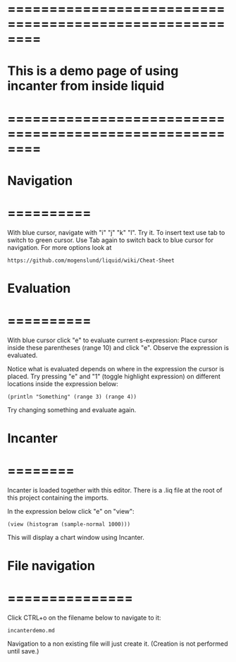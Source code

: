 # ======================================================== #
# This is a demo page of using incanter from inside liquid #
# ======================================================== #

# Navigation
# ==========

With blue cursor, navigate with "i" "j" "k" "l". Try it.
To insert text use tab to switch to green cursor. Use Tab again to switch
back to blue cursor for navigation.
For more options look at

    https://github.com/mogenslund/liquid/wiki/Cheat-Sheet


# Evaluation
# ==========

With blue cursor click "e" to evaluate current s-expression:
Place cursor inside these parentheses (range 10) and click "e".
Observe the expression is evaluated.

Notice what is evaluated depends on where in the expression the
cursor is placed. Try pressing "e" and "1" (toggle highlight expression)
on different locations inside the expression below:

    (println "Something" (range 3) (range 4))

Try changing something and evaluate again.


# Incanter
# ========

Incanter is loaded together with this editor. There is a .liq file
at the root of this project containing the imports.

In the expression below click "e" on "view":

    (view (histogram (sample-normal 1000)))

This will display a chart window using Incanter.


# File navigation
# ===============

Click CTRL+o on the filename below to navigate to it:

    incanterdemo.md

Navigation to a non existing file will just create it. (Creation
is not performed until save.)